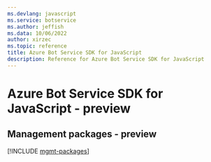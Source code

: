 ```yaml
---
ms.devlang: javascript
ms.service: botservice
ms.author: jeffish
ms.data: 10/06/2022
author: xirzec
ms.topic: reference
title: Azure Bot Service SDK for JavaScript
description: Reference for Azure Bot Service SDK for JavaScript
---
```

# Azure Bot Service SDK for JavaScript - preview

## Management packages - preview
[!INCLUDE [mgmt-packages](bot-service-mgmt-index.md)]